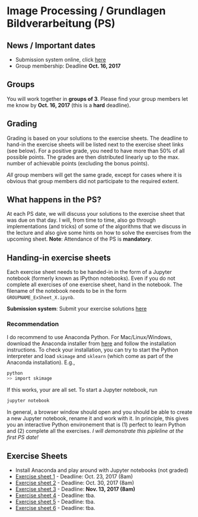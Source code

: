 # Image Processing / Grundlagen Bildverarbeitung (PS)

## News / Important dates

- Submission system online, click [here](https://abgaben.cosy.sbg.ac.at/)
- Group membership: Deadline **Oct. 16, 2017**

## Groups

You will work together in **groups of 3**. Please find your group members let me know
by **Oct. 16, 2017** (this is a **hard** deadline).

## Grading

Grading is based on your solutions to the exercise sheets. The deadline to
hand-in the exercise sheets will be listed next to the exercise sheet links
(see below). For a positive grade, you need to have
more than 50% of all possible points. The grades are then distributed linearly
up to the max. number of achievable points (excluding the bonus points).

*All* group members will get the same grade, except for cases where it is
obvious that group members did not participate to the required extent.

## What happens in the PS?

At each PS date, we will discuss your solutions to the exercise sheet
that was due on that day. I will, from time to time, also go through
implementations (and tricks) of some of the algorithms that we discuss
in the lecture and also give some hints on how to solve the exercises from
the upcoming sheet. **Note**: Attendance of the PS is **mandatory**.

## Handing-in exercise sheets

Each exercise sheet needs to be handed-in in the form of a Jupyter notebook
(formerly known as IPython notebooks). Even if you do not complete all exercises
of one exercise sheet, hand in the notebook. The filename of the notebook needs
to be in the form `GROUPNAME_ExSheet_X.ipynb`.

**Submission system**: Submit your exercise solutions [here](https://abgaben.cosy.sbg.ac.at/)

### Recommendation

I do recommend to use Anaconda Python. For Mac/Linux/Windows, download the
Anaconda installer from [here](https://www.anaconda.com/download) and follow
the installation instructions. To check your installation, you can try to
start the Python interpreter and load `skimage` and `sklearn` (which come
as part of the Anaconda installation). E.g.,

```bash
python
>> import skimage
```
If this works, your are all set. To start a Jupyter notebook, run

```bash
jupyter notebook
```
In general, a browser window should open and you should be able to create
a new Jupyter notebook, rename it and work with it. In principle, this gives
you an interactive Python environement that is (1) perfect to learn Python
and (2) complete all the exercises. *I will demonstrate this pipleline at
the first PS date!*

## Exercise Sheets

- Install Anaconda and play around with Jupyter notebooks (not graded)
- [Exercise sheet 1](Ex1) - Deadline: Oct. 23, 2017 (8am)
- [Exercise sheet 2](Ex2) - Deadline: Oct. 30, 2017 (8am)
- [Exercise sheet 3](Ex3) - Deadline: **Nov. 13, 2017 (8am)**
- [Exercise sheet 4](Ex4) - Deadline: tba.
- [Exercise sheet 5](Ex5) - Deadline: tba.
- [Exercise sheet 6](Ex6) - Deadline: tba.
